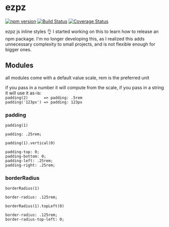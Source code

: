 # ezpz
[![npm version](https://badge.fury.io/js/ezpz.svg)](https://badge.fury.io/js/ezpz)
[![Build Status](https://travis-ci.org/lazopm/ezpz.svg?branch=master)](https://travis-ci.org/lazopm/ezpz)
[![Coverage Status](https://coveralls.io/repos/github/lazopm/ezpz/badge.svg?branch=master)](https://coveralls.io/github/lazopm/ezpz?branch=master)  

ezpz js inline styles :ok_hand:
I started working on this to learn how to release an npm package.
I'm no longer developing this, as I realized this adds unnecessary complexity to small projects, and is not flexible enough for bigger ones.

## Modules
all modules come with a default value scale, rem is the preferred unit 

if you pass in a number it will compute from the scale, if you pass in a string it will use it as-is:  
`padding(2)       => padding: .5rem`  
`padding('123px') => padding: 123px`

### padding
`padding(1)`
```
padding: .25rem;
```

`padding(1).vertical(0)`
```
padding-top: 0;
padding-bottom: 0;
padding-left: .25rem;
padding-right: .25rem;
```
### borderRadius
`borderRadius(1)`
```
border-radius: .125rem;
```

`borderRadius(1).topLeft(0)`
```
border-radius: .125rem;
border-radius-top-left: 0;
```
